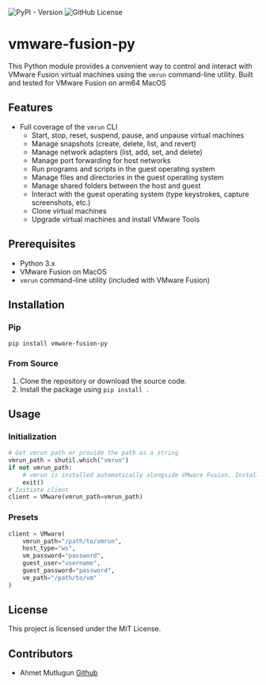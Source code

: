 ![PyPI - Version](https://img.shields.io/pypi/v/vmware-fusion-py)
![GitHub License](https://img.shields.io/github/license/ahmetmutlugun/vmware-fusion-py)

# vmware-fusion-py

This Python module provides a convenient way to control and interact with VMware Fusion virtual machines using the `vmrun` command-line utility. Built and tested for VMware Fusion on arm64 MacOS

## Features

- Full coverage of the `vmrun` CLI
  - Start, stop, reset, suspend, pause, and unpause virtual machines
  - Manage snapshots (create, delete, list, and revert)
  - Manage network adapters (list, add, set, and delete)
  - Manage port forwarding for host networks
  - Run programs and scripts in the guest operating system
  - Manage files and directories in the guest operating system
  - Manage shared folders between the host and guest
  - Interact with the guest operating system (type keystrokes, capture screenshots, etc.)
  - Clone virtual machines
  - Upgrade virtual machines and install VMware Tools

## Prerequisites

- Python 3.x
- VMware Fusion on MacOS
- `vmrun` command-line utility (included with VMware Fusion)

## Installation
### Pip
`pip install vmware-fusion-py`
### From Source
1. Clone the repository or download the source code.
2. Install the package using `pip install .`
## Usage
### Initialization
```python
# Get vmrun path or provide the path as a string
vmrun_path = shutil.which("vmrun")
if not vmrun_path:
    # vmrun is installed automatically alongside VMware Fusion. Install VMware
    exit()
# Initiate client
client = VMware(vmrun_path=vmrun_path)
```
### Presets
```python
client = VMware(
    vmrun_path="/path/to/vmrun",
    host_type="ws",
    vm_password="password",
    guest_user="username",
    guest_password="password",
    vm_path="/path/to/vm"
)
```
## License
This project is licensed under the MIT License.

## Contributors
- Ahmet Mutlugun [Github](https://github.com/ahmetmutlugun)
